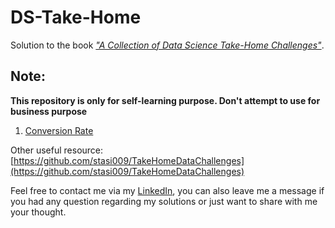 # DS-Take-Home

Solution to the book [*"A Collection of Data Science Take-Home Challenges"*](https://datamasked.com/).

## Note:

**This repository is only for self-learning purpose. Don't attempt to use for business purpose**

1. [Conversion Rate](https://github.com/Luffy-Yao/DS_Challenges/blob/master/01.%20Conversion_Rate/Conversion_Rate.ipynb)


Other useful resource: [https://github.com/stasi009/TakeHomeDataChallenges](https://github.com/stasi009/TakeHomeDataChallenges)







Feel free to contact me via my [LinkedIn](https://www.linkedin.com/in/linxing-yao-594011134/), you can also leave me a message if you had any question regarding my solutions or just want to share with me your thought.
